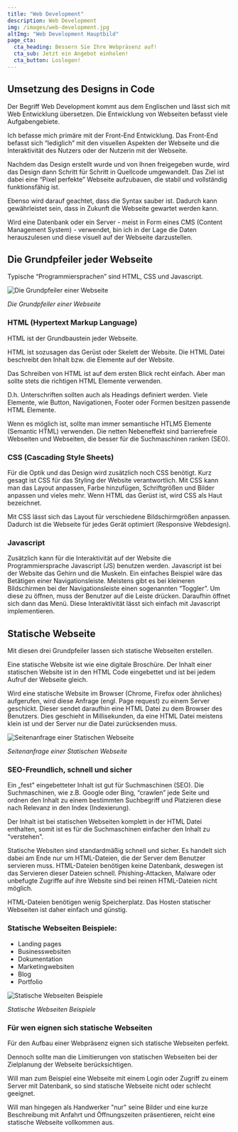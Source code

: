 ```yaml
---
title: "Web Development"
description: Web Development
img: /images/web-development.jpg
altImg: "Web Development Hauptbild"
page_cta:
  cta_heading: Bessern Sie Ihre Webpräsenz auf!
  cta_sub: Jetzt ein Angebot einholen!
  cta_button: Loslegen!
---
```


## Umsetzung des Designs in Code

Der Begriff Web Development kommt aus dem Englischen und lässt sich mit Web Entwicklung übersetzen. Die Entwicklung von Webseiten befasst viele Aufgabengebiete.

Ich befasse mich primäre mit der Front-End Entwicklung. Das Front-End befasst sich “lediglich” mit den visuellen Aspekten der Webseite und die Interaktivität des Nutzers oder der Nutzerin mit der Webseite.

Nachdem das Design erstellt wurde und von Ihnen freigegeben wurde, wird das Design dann Schritt für Schritt in Quellcode umgewandelt. Das Ziel ist dabei eine “Pixel perfekte” Webseite aufzubauen, die stabil und vollständig funktionsfähig ist.

Ebenso wird darauf geachtet, dass die Syntax sauber ist. Dadurch kann gewährleistet sein, dass in Zukunft die Webseite gewartet werden kann.

Wird eine Datenbank oder ein Server - meist in Form eines CMS (Content Management System) - verwendet, bin ich in der Lage die Daten herauszulesen und diese visuell auf der Webseite darzustellen.

## Die Grundpfeiler jeder Webseite

Typische “Programmiersprachen” sind HTML, CSS und Javascript.

![Die Grundpfeiler einer Webseite](/images/aufbau-einer-statischen-webseite.jpg)

_Die Grundpfeiler einer Webseite_

### HTML (**Hypertext Markup Language)**

HTML ist der Grundbaustein jeder Webseite.

HTML ist sozusagen das Gerüst oder Skelett der Website. Die HTML Datei beschreibt den Inhalt bzw. die Elemente auf der Website.

Das Schreiben von HTML ist auf dem ersten Blick recht einfach. Aber man sollte stets die richtigen HTML Elemente verwenden.

D.h. Unterschriften sollten auch als Headings definiert werden. Viele Elemente, wie Button, Navigationen, Footer oder Formen besitzen passende HTML Elemente.

Wenn es möglich ist, sollte man immer semantische HTLM5 Elemente (Semantic HTML) verwenden. Die netten Nebeneffekt sind barrierefreie Webseiten und Webseiten, die besser für die Suchmaschinen ranken (SEO).

### CSS (Cascading Style Sheets)

Für die Optik und das Design wird zusätzlich noch CSS benötigt. Kurz gesagt ist CSS für das Styling der Website verantwortlich. Mit CSS kann man das Layout anpassen, Farbe hinzufügen, Schriftgrößen und Bilder anpassen und vieles mehr. Wenn HTML das Gerüst ist, wird CSS als Haut bezeichnet.

Mit CSS lässt sich das Layout für verschiedene Bildschirmgrößen anpassen. Dadurch ist die Webseite für jedes Gerät optimiert (Responsive Webdesign).

### Javascript

Zusätzlich kann für die Interaktivität auf der Website die Programmiersprache Javascript (JS) benutzen werden. Javascript ist bei der Website das Gehirn und die Muskeln. Ein einfaches Beispiel wäre das Betätigen einer Navigationsleiste. Meistens gibt es bei kleineren Bildschirmen bei der Navigationsleiste einen sogenannten “Toggler”. Um diese zu öffnen, muss der Benutzer auf die Leiste drücken. Daraufhin öffnet sich dann das Menü. Diese Interaktivität lässt sich einfach mit Javascript implementieren.

## Statische Webseite

Mit diesen drei Grundpfeiler lassen sich statische Webseiten erstellen.

Eine statische Website ist wie eine digitale Broschüre. Der Inhalt einer statischen Website ist in den HTML Code eingebettet und ist bei jedem Aufruf der Webseite gleich.

Wird eine statische Website im Browser (Chrome, Firefox oder ähnliches) aufgerufen, wird diese Anfrage (engl. Page request) zu einem Server geschickt. Dieser sendet daraufhin eine HTML Datei zu dem Browser des Benutzers. Dies geschieht in Millisekunden, da eine HTML Datei meistens klein ist und der Server nur die Datei zurücksenden muss.

![Seitenanfrage einer Statischen Webseite](/images/seitenanfrage-statische-webseite.jpg)

_Seitenanfrage einer Statischen Webseite_

### SEO-Freundlich, schnell und sicher

Ein „fest" eingebetteter Inhalt ist gut für Suchmaschinen (SEO). Die Suchmaschinen, wie z.B. Google oder Bing, “crawlen” jede Seite und ordnen den Inhalt zu einem bestimmten Suchbegriff und Platzieren diese nach Relevanz in den Index (Indexierung).

Der Inhalt ist bei statischen Webseiten komplett in der HTML Datei enthalten, somit ist es für die Suchmaschinen einfacher den Inhalt zu “verstehen”.

Statische Websiten sind standardmäßig schnell und sicher. Es handelt sich dabei am Ende nur um HTML-Dateien, die der Server dem Benutzer servieren muss. HTML-Dateien benötigen keine Datenbank, deswegen ist das Servieren dieser Dateien schnell. Phishing-Attacken, Malware oder unbefugte Zugriffe auf ihre Website sind bei reinen HTML-Dateien nicht möglich.

HTML-Dateien benötigen wenig Speicherplatz. Das Hosten statischer Webseiten ist daher einfach und günstig.

### Statische Webseiten Beispiele:

- Landing pages
- Businesswebsiten
- Dokumentation
- Marketingwebsiten
- Blog
- Portfolio

![Statische Webseiten Beispiele](/images/beispiele-statische-webseiten.jpg)

_Statische Webseiten Beispiele_

### Für wen eignen sich statische Webseiten

Für den Aufbau einer Webpräsenz eignen sich statische Webseiten perfekt.

Dennoch sollte man die Limitierungen von statischen Webseiten bei der Zielplanung der Webseite berücksichtigen.

Will man zum Beispiel eine Webseite mit einem Login oder Zugriff zu einem Server mit Datenbank, so sind statische Webseite nicht oder schlecht geeignet.

Will man hingegen als Handwerker "nur" seine Bilder und eine kurze Beschreibung mit Anfahrt und Öffnungszeiten präsentieren, reicht eine statische Webseite vollkommen aus.
